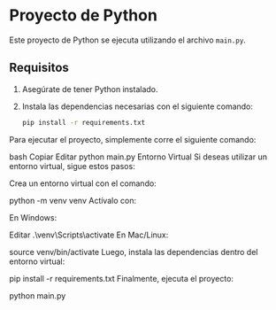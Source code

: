# Proyecto de Python

Este proyecto de Python se ejecuta utilizando el archivo `main.py`. 

## Requisitos

1. Asegúrate de tener Python instalado.
2. Instala las dependencias necesarias con el siguiente comando:

   ```bash
   pip install -r requirements.txt
Para ejecutar el proyecto, simplemente corre el siguiente comando:

bash
Copiar
Editar
python main.py
Entorno Virtual
Si deseas utilizar un entorno virtual, sigue estos pasos:

Crea un entorno virtual con el comando:

python -m venv venv
Actívalo con:

En Windows:

Editar
.\venv\Scripts\activate
En Mac/Linux:

source venv/bin/activate
Luego, instala las dependencias dentro del entorno virtual:

pip install -r requirements.txt
Finalmente, ejecuta el proyecto:

python main.py
